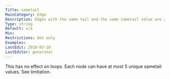 ```yaml
---
Title: sametail
MainCategory: Edge
Description: Edges with the same tail and the same sametail value are aimed at the same point on the tail.
Type: string
Default: n/a
Min: 
Restrictions: dot only
Examples: 
LastEdit: 2018-03-28
LastEditor: generator
---
```


This has no effect on loops. Each node can have at most 5 unique sametail values. See limitation.
